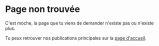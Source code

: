 # Page non trouvée

C'est moche, la page que tu viens de demander n'existe pas ou n'existe plus.

Tu peux retrouver nos publications principales sur la [page d'accueil](/danslajungle-site/).
